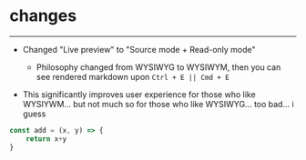 # changes
---
- Changed "Live preview" to "Source mode + Read-only mode"
    - Philosophy changed from WYSIWYG to WYSIWYM, then you can see rendered markdown upon `Ctrl + E || Cmd + E`
    
- This significantly improves user experience for those who like WYSIYWM... but not much so for those who like WYSIWYG... too bad... i guess

```js
const add = (x, y) => {
    return x+y
}
```